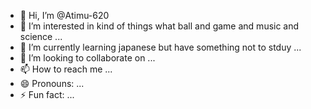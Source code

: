 - 👋 Hi, I’m @Atimu-620
- 👀 I’m interested in kind of things what ball and game and music and science  ...
- 🌱 I’m currently learning japanese but have something not to stduy ...
- 💞️ I’m looking to collaborate on ...
- 📫 How to reach me ...
- 😄 Pronouns: ...
- ⚡ Fun fact: ...

<!---
Atimu-620/Atimu-620 is a ✨ special ✨ repository because its `README.md` (this file) appears on your GitHub profile.
You can click the Preview link to take a look at your changes.
--->
